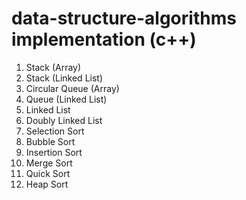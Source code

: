 # data-structure-algorithms implementation (c++)

1) Stack (Array)
2)  Stack (Linked List)
3)  Circular Queue (Array)
4)  Queue (Linked List)
5)  Linked List
6)  Doubly Linked List
7)  Selection Sort
8)  Bubble Sort
9)  Insertion Sort
10)  Merge Sort
11)  Quick Sort
12)  Heap Sort
